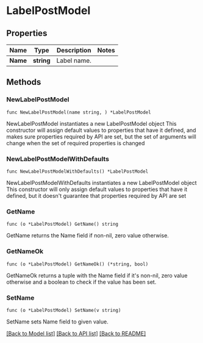 # LabelPostModel

## Properties

Name | Type | Description | Notes
------------ | ------------- | ------------- | -------------
**Name** | **string** | Label name. | 

## Methods

### NewLabelPostModel

`func NewLabelPostModel(name string, ) *LabelPostModel`

NewLabelPostModel instantiates a new LabelPostModel object
This constructor will assign default values to properties that have it defined,
and makes sure properties required by API are set, but the set of arguments
will change when the set of required properties is changed

### NewLabelPostModelWithDefaults

`func NewLabelPostModelWithDefaults() *LabelPostModel`

NewLabelPostModelWithDefaults instantiates a new LabelPostModel object
This constructor will only assign default values to properties that have it defined,
but it doesn't guarantee that properties required by API are set

### GetName

`func (o *LabelPostModel) GetName() string`

GetName returns the Name field if non-nil, zero value otherwise.

### GetNameOk

`func (o *LabelPostModel) GetNameOk() (*string, bool)`

GetNameOk returns a tuple with the Name field if it's non-nil, zero value otherwise
and a boolean to check if the value has been set.

### SetName

`func (o *LabelPostModel) SetName(v string)`

SetName sets Name field to given value.



[[Back to Model list]](../README.md#documentation-for-models) [[Back to API list]](../README.md#documentation-for-api-endpoints) [[Back to README]](../README.md)



